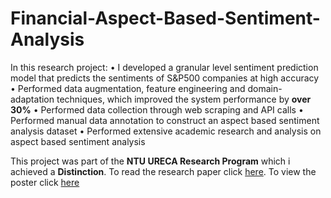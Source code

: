 # Financial-Aspect-Based-Sentiment-Analysis


In this research project:
• I developed a granular level sentiment prediction model that predicts the sentiments of S&P500 companies at high accuracy
• Performed data augmentation, feature engineering and domain-adaptation techniques, which improved the system performance by **over 30%**
• Performed data collection through web scraping and API calls
• Performed manual data annotation to construct an aspect based sentiment analysis dataset
• Performed extensive academic research and analysis on aspect based sentiment analysis

This project was part of the **NTU URECA Research Program** which i achieved a **Distinction**. To read the research paper click [here](https://github.com/chingfhen/Financial-Aspect-Based-Sentiment-Analysis/blob/main/URECA_Final_Research_Paper.pdf). To view the poster click [here](https://github.com/chingfhen/Financial-Aspect-Based-Sentiment-Analysis/blob/main/Poster%20-%20Explicit%20Financial%20Sentiment%20Analysis.pdf)
